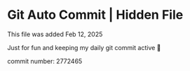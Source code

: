 # Git Auto Commit | Hidden File

This file was added Feb 12, 2025

Just for fun and keeping my daily git commit active 🤪

commit number: 2772465
